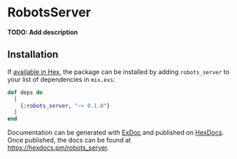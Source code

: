 # RobotsServer

**TODO: Add description**

## Installation

If [available in Hex](https://hex.pm/docs/publish), the package can be installed
by adding `robots_server` to your list of dependencies in `mix.exs`:

```elixir
def deps do
  [
    {:robots_server, "~> 0.1.0"}
  ]
end
```

Documentation can be generated with [ExDoc](https://github.com/elixir-lang/ex_doc)
and published on [HexDocs](https://hexdocs.pm). Once published, the docs can
be found at <https://hexdocs.pm/robots_server>.

